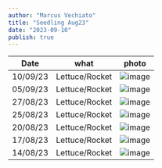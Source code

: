 ```yaml
---
author: "Marcus Vechiato"
title: "Seedling Aug23"
date: "2023-09-10"
publish: true
--- 
```


| Date     | what  | photo |
| -------- | ----  | ---   |
| 10/09/23 | Lettuce/Rocket | ![image](/obsidian/seedling230910.png) |
| 05/09/23 | Lettuce/Rocket | ![image](/obsidian/seedling230923.jpeg) | 
| 27/08/23 | Lettuce/Rocket | ![image](/obsidian/seedling230827.png) | 
| 25/08/23 | Lettuce/Rocket | ![image](/obsidian/seedling230825.jpg) |
| 20/08/23 | Lettuce/Rocket | ![image](/obsidian/seedling230823.png) |
| 17/08/23 | Lettuce/Rocket | ![image](/obsidian/seedling230817.jpg) |
| 14/08/23 | Lettuce/Rocket | ![image](/obsidian/seedling230814.jpeg)|
